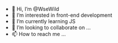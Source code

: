 - 👋 Hi, I’m @WseWild
- 👀 I’m interested in front-end development
- 🌱 I’m currently learning JS
- 💞️ I’m looking to collaborate on ...
- 📫 How to reach me ...

<!---
WseWild/WseWild is a ✨ special ✨ repository because its `README.md` (this file) appears on your GitHub profile.
You can click the Preview link to take a look at your changes.
--->
